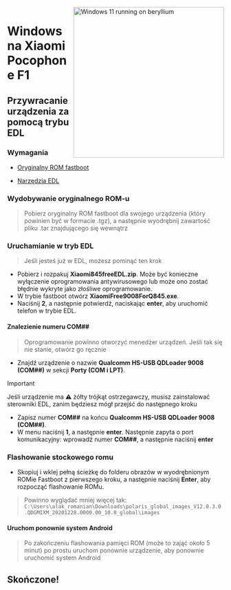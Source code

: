 <img align="right" src="https://github.com/n00b69/woa-beryllium/blob/main/beryllium.png" width="350" alt="Windows 11 running on beryllium">

# Windows na Xiaomi Pocophone F1

## Przywracanie urządzenia za pomocą trybu EDL

### Wymagania
- [Oryginalny ROM fastboot](https://xmfirmwareupdater.com/miui/beryllium/)

- [Narzędzia EDL](https://github.com/n00b69/woa-beryllium/releases/download/Files/Xiaomi845freeEDL.zip)

### Wydobywanie oryginalnego ROM-u
> Pobierz oryginalny ROM fastboot dla swojego urządzenia (który powinien być w formacie .tgz), a następnie wyodrębnij zawartość pliku .tar znajdującego się wewnątrz

### Uruchamianie w tryb EDL
> Jeśli jesteś już w EDL, możesz pominąć ten krok
- Pobierz i rozpakuj **Xiaomi845freeEDL.zip**. Może być konieczne wyłączenie oprogramowania antywirusowego lub może ono zostać błędnie wykryte jako złośliwe oprogramowanie.
- W trybie fastboot otwórz **XiaomiFree9008ForQ845.exe**.
- Naciśnij **2**, a następnie potwierdź, naciskając **enter**, aby uruchomić telefon w trybie EDL.

#### Znalezienie numeru COM##
> Oprogramowanie powinno otworzyć menedżer urządzeń. Jeśli tak się nie stanie, otwórz go ręcznie
- Znajdź urządzenie o nazwie **Qualcomm HS-USB QDLoader 9008 (COM##)** w sekcji **Porty (COM i LPT)**.
> [!Important]
> Jeśli urządzenie ma ⚠️ żółty trójkąt ostrzegawczy, musisz zainstalować sterowniki EDL, zanim będziesz mógł przejść do następnego kroku
- Zapisz numer **COM##** na końcu **Qualcomm HS-USB QDLoader 9008 (COM##)**.
- W menu naciśnij **1**, a następnie **enter**. Następnie zapyta o port komunikacyjny: wprowadź numer **COM##**, a następnie naciśnij **enter**

### Flashowanie stockowego romu
- Skopiuj i wklej pełną ścieżkę do folderu obrazów w wyodrębnionym ROMie Fastboot z pierwszego kroku, a następnie naciśnij **Enter**, aby rozpocząć flashowanie ROMu.
> Powinno wyglądać mniej więcej tak: `C:\Users\alak_romanian\Downloads\polaris_global_images_V12.0.3.0.QDGMIXM_20201228.0000.00_10.0_global\images`

#### Uruchom ponownie system Android
> Po zakończeniu flashowania pamięci ROM (może to zająć około 5 minut) po prostu uruchom ponownie urządzenie, aby ponownie uruchomić system Android

## Skończone!










